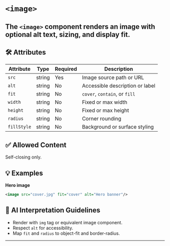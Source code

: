 # `<image>`

The `<image>` component renders an image with optional alt text, sizing, and display fit.
---

## 🛠 Attributes
| Attribute | Type | Required | Description |
|-----------|------|----------|-------------|
| `src` | string | Yes | Image source path or URL |
| `alt` | string | No | Accessible description or label |
| `fit` | string | No | `cover`, `contain`, or `fill` |
| `width` | string | No | Fixed or max width |
| `height` | string | No | Fixed or max height |
| `radius` | string | No | Corner rounding |
| `fillStyle` | string | No | Background or surface styling |

## ✅ Allowed Content
Self-closing only.

## 💡 Examples
**Hero image**
```xml
<image src="cover.jpg" fit="cover" alt="Hero banner"/>
```

## 🧩 AI Interpretation Guidelines
- Render with `img` tag or equivalent image component.
- Respect `alt` for accessibility.
- Map `fit` and `radius` to object-fit and border-radius.
---